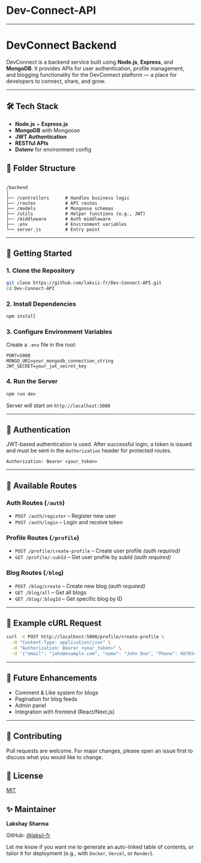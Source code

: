 # Dev-Connect-API

---

# DevConnect Backend

DevConnect is a backend service built using **Node.js**, **Express**, and **MongoDB**. It provides APIs for user authentication, profile management, and blogging functionality for the DevConnect platform — a place for developers to connect, share, and grow.

---

## 🛠️ Tech Stack

- **Node.js** + **Express.js**
- **MongoDB** with Mongoose
- **JWT Authentication**
- **RESTful APIs**
- **Dotenv** for environment config


## 📁 Folder Structure

```

/backend
│
├── /controllers      # Handles business logic
├── /routes           # API routes
├── /models           # Mongoose schemas
├── /utils            # Helper functions (e.g., JWT)
├── /middleware       # Auth middleware
├── .env              # Environment variables
└── server.js         # Entry point

````

---
## 🚀 Getting Started

### 1. Clone the Repository

```bash
git clone https://github.com/laksii-fr/Dev-Connect-API.git
cd Dev-Connect-API
````

### 2. Install Dependencies

```bash
npm install
```

### 3. Configure Environment Variables

Create a `.env` file in the root:

```
PORT=5000
MONGO_URI=your_mongodb_connection_string
JWT_SECRET=your_jwt_secret_key
```

### 4. Run the Server

```bash
npm run dev
```

Server will start on `http://localhost:5000`

---

## 🔐 Authentication

JWT-based authentication is used. After successful login, a token is issued and must be sent in the `Authorization` header for protected routes.

```
Authorization: Bearer <your_token>
```

---

## 📌 Available Routes

### Auth Routes (`/auth`)

* `POST /auth/register` – Register new user
* `POST /auth/login` – Login and receive token

### Profile Routes (`/profile`)

* `POST /profile/create-profile` – Create user profile *(auth required)*
* `GET /profile/:subId` – Get user profile by subId *(auth required)*

### Blog Routes (`/blog`)

* `POST /blog/create` – Create new blog *(auth required)*
* `GET /blog/all` – Get all blogs
* `GET /blog/:blogId` – Get specific blog by ID

---

## 🧪 Example cURL Request

```bash
curl -X POST http://localhost:5000/profile/create-profile \
  -H "Content-Type: application/json" \
  -H "Authorization: Bearer <your_token>" \
  -d '{"email": "john@example.com", "name": "John Doe", "Phone": 9876543210}'
```

---

## 🧩 Future Enhancements

* Comment & Like system for blogs
* Pagination for blog feeds
* Admin panel
* Integration with frontend (React/Next.js)

---

## 🙌 Contributing

Pull requests are welcome. For major changes, please open an issue first to discuss what you would like to change.


## 📄 License

[MIT](LICENSE)

## ✨ Maintainer

**Lakshay Sharma**

GitHub: [@laksii-fr](https://github.com/laksii-fr)

Let me know if you want me to generate an auto-linked table of contents, or tailor it for deployment (e.g., with `Docker`, `Vercel`, or `Render`).

